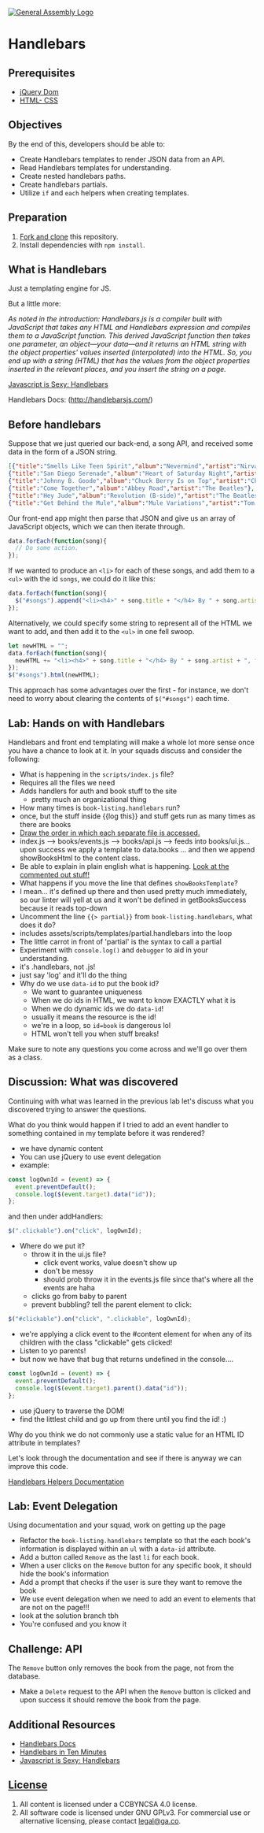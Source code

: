 [![General Assembly Logo](https://camo.githubusercontent.com/1a91b05b8f4d44b5bbfb83abac2b0996d8e26c92/687474703a2f2f692e696d6775722e636f6d2f6b6538555354712e706e67)](https://generalassemb.ly/education/web-development-immersive)

# Handlebars

## Prerequisites

-   [jQuery Dom](https://github.com/ga-wdi-boston/jquery-dom)
-   [HTML- CSS](https://github.com/ga-wdi-boston/html-css)

## Objectives

By the end of this, developers should be able to:

-   Create Handlebars templates to render JSON data from an API.
-   Read Handlebars templates for understanding.
-   Create nested handlebars paths.
-   Create handlebars partials.
-   Utilize `if` and `each` helpers when creating templates.

## Preparation

1.  [Fork and clone](https://github.com/ga-wdi-boston/meta/wiki/ForkAndClone)
    this repository.
1.  Install dependencies with `npm install`.

## What is Handlebars

Just a templating engine for JS.

But a little more:

*As noted in the introduction: Handlebars.js is a compiler built with JavaScript
that takes any HTML and Handlebars expression and compiles them to a JavaScript
function. This derived JavaScript function then takes one parameter, an
object—your data—and it returns an HTML string with the object properties’
values inserted (interpolated) into the HTML. So, you end up with a string
(HTML) that has the values from the object properties inserted in the relevant
places, and you insert the string on a page.*

[Javascript is Sexy: Handlebars](http://handlebarsjs.com/)

Handlebars Docs: (http://handlebarsjs.com/)

## Before handlebars

Suppose that we just queried our back-end, a song API, and received some data
in the form of a JSON string.
```JSON
[{"title":"Smells Like Teen Spirit","album":"Nevermind","artist":"Nirvana"},
{"title":"San Diego Serenade","album":"Heart of Saturday Night","artist":"Tom Waits"},
{"title":"Johnny B. Goode","album":"Chuck Berry Is on Top","artist":"Chuck Berry"},
{"title":"Come Together","album":"Abbey Road","artist":"The Beatles"},
{"title":"Hey Jude","album":"Revolution (B-side)","artist":"The Beatles"},
{"title":"Get Behind the Mule","album":"Mule Variations","artist":"Tom Waits"}]
```

Our front-end app might then parse that JSON and give us an array of JavaScript
objects, which we can then iterate through.

```javascript
data.forEach(function(song){
  // Do some action.
});
```

If we wanted to produce an `<li>` for each of these songs, and add them to a
`<ul>` with the id `songs`, we could do it like this:

```javascript
data.forEach(function(song){
  $("#songs").append("<li><h4>" + song.title + "</h4> By " + song.artist + ", from the album '<em>" + song.album + "</em>'</li>");
});
```

Alternatively, we could specify some string to represent all of the HTML we
want to add, and then add it to the `<ul>` in one fell swoop.

```javascript
let newHTML = "";
data.forEach(function(song){
  newHTML += "<li><h4>" + song.title + "</h4> By " + song.artist + ", from the album '<em>" + song.album + "</em>'</li>";
});
$("#songs").html(newHTML);
```

This approach has some advantages over the first - for instance, we don't need
to worry about clearing the contents of `$("#songs")` each time.

## Lab: Hands on with Handlebars

Handlebars and front end templating will make a whole lot more sense once you
have a chance to look at it.  In your squads discuss and consider the
following:

-   What is happening in the `scripts/index.js` file?
  - Requires all the files we need
  - Adds handlers for auth and book stuff to the site
    - pretty much an organizational thing
-   How many times is `book-listing.handlebars` run?
  - once, but the stuff inside {{log this}} and stuff gets run as many times as there are books
-   [Draw the order in which each separate file is accessed.](https://goo.gl/photos/J6cPsgmj6jhqFu8j7)
  - index.js --> books/events.js --> books/api.js --> feeds into books/ui.js... upon success we apply a template to data.books ... and then we append showBooksHtml to the content class.
-   Be able to explain in plain english what is happening. [Look at the commented out stuff!](https://github.com/laurpaik/handlebars/tree/training/assets/scripts/books/ui.js)
-   What happens if you move the line that defines `showBooksTemplate`?
  - I mean... it's defined up there and then used pretty much immediately, so our linter will yell at us and it won't be defined in getBooksSuccess because it reads top-down
-   Uncomment the line `{{> partial}}` from `book-listing.handlebars`, what does it do?
  - includes assets/scripts/templates/partial.handlebars into the loop
  - The little carrot in front of 'partial' is the syntax to call a partial
-   Experiment with `console.log()` and `debugger` to aid in your understanding.
  - it's .handlebars, not .js!
  - just say 'log' and it'll do the thing
  - Why do we use `data-id` to put the book id?
    - We want to guarantee uniqueness
    - When we do ids in HTML, we want to know EXACTLY what it is
    - When we do dynamic ids we do `data-id`!
    - usually it means the resource is the id!
    - we're in a loop, so `id=book` is dangerous lol
    - HTML won't tell you when stuff breaks!

Make sure to note any questions you come across and we'll go over them as a
class.

## Discussion: What was discovered

Continuing with what was learned in the previous lab let's discuss what you
discovered trying to answer the questions.

What do you think would happen if I tried to add an event handler to something
contained in my template before it was rendered?
- we have dynamic content
- You can use jQuery to use event delegation
- example:
``` js
const logOwnId = (event) => {
  event.preventDefault();
  console.log($(event.target).data("id"));
};
```
and then under addHandlers:
``` js
$(".clickable").on("click", logOwnId);
```
- Where do we put it?
  - throw it in the ui.js file?
    - click event works, value doesn't show up
    - don't be messy
    - should prob throw it in the events.js file since that's where all the events are haha
  - clicks go from baby to parent
  - prevent bubbling? tell the parent element to click:
``` js
$("#clickable").on("click", ".clickable", logOwnId);
```
  - we're applying a click event to the #content element for when any of its children with the class "clickable" gets clicked!
  - Listen to yo parents!
  - but now we have that bug that returns undefined in the console....
  ``` js
  const logOwnId = (event) => {
    event.preventDefault();
    console.log($(event.target).parent().data("id"));
  };
  ```
  - use jQuery to traverse the DOM!
  - find the littlest child and go up from there until you find the id! :)

Why do you think we do not commonly use a static value for an HTML ID attribute in templates?

Let's look through the documentation and see if there is anyway we can improve
this code.

[Handlebars Helpers Documentation](http://handlebarsjs.com/builtin_helpers.html)

## Lab: Event Delegation

Using documentation and your squad, work on getting up the page

-   Refactor the `book-listing.handlebars` template so that the each book's
information is displayed within an `ul` with a `data-id` attribute.
-   Add a button called `Remove` as the last `li` for each book.
-   When a user clicks on the `Remove` button for any specific book, it should
hide the book's information
-   Add a prompt that checks if the user is sure they want to remove the book
  - We use event delegation when we need to add an event to elements that are not on the page!!!
  - look at the solution branch tbh
  - You're confused and you know it

## Challenge: API

The `Remove` button only removes the book from the page, not from the database.

- Make a `Delete` request to the API when the `Remove` button is clicked and
upon success it should remove the book from the page.

## Additional Resources

-   [Handlebars Docs](http://handlebarsjs.com/)
-   [Handlebars in Ten Minutes](http://tutorialzine.com/2015/01/learn-handlebars-in-10-minutes/)
-   [Javascript is Sexy: Handlebars](http://javascriptissexy.com/handlebars-js-tutorial-learn-everything-about-handlebars-js-javascript-templating/)

## [License](LICENSE)

1.  All content is licensed under a CC­BY­NC­SA 4.0 license.
1.  All software code is licensed under GNU GPLv3. For commercial use or
    alternative licensing, please contact legal@ga.co.
